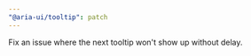 ```yaml
---
"@aria-ui/tooltip": patch
---
```


Fix an issue where the next tooltip won't show up without delay.
